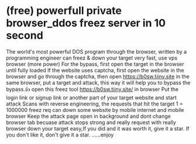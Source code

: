 # (free) powerfull private browser_ddos freez server in 10 second
The world's most powerful DOS program through the browser, written by a programming engineer can freez & down your target very fast, use vps browser (more power) For the bypass, first open the target in the browser until fully loaded If the website uses captcha, first open the website in the browser and go through the captcha, then open https://b0sw.tiiny.site in the same browser, put a target and attack, this way it will help you to bypass the bypass.👍 open this freez tool https://b0sw.tiiny.site/ in browser Put the login link or signup link or another part of your target website and start attack Scans with reverse engineering, the requests that hit the target 1 = 1000000 freez req can down some website by mobile internet and mobile browser Keep the attack page open in background and dont change browser tab becuase attack stops strong and really request with really browser down your target easy,If you did and it was worth it,  give it a star. If you don't like it, don't give it a star. ......enjoy
